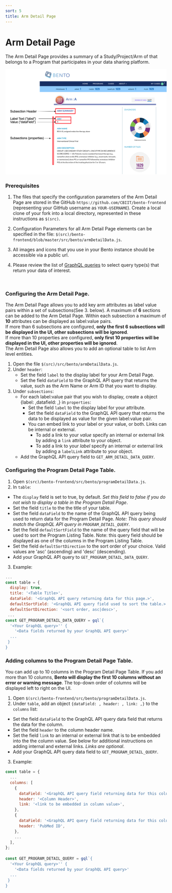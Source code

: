 ```yaml
---
sort: 5
title: Arm Detail Page
---
```


# Arm  Detail Page
The Arm Detail Page provides a summary of a Study/Project/Arm of that belongs to a Program that participates in your data sharing platform.

![Arm Detail Page](../assets/arm-detail-page.png)

### Prerequisites
1. The files that specify the configuration parameters of the Arm Detail Page are stored in the GitHub `https://github.com/CBIIT/bento-frontend` (representing your GitHub username as `YOUR-USERNAME`). Create a local clone of your fork into a local directory, represented in these instructions as `$(src)`.

2. Configuration Parameters for all Arm Detail Page elements can be specified in the file: `$(src)/bento-frontend/blob/master/src/bento/armDetailData.js`.

3. All images and icons that you use in your Bento instance should be accessible via a public url. 

4. Please review the list of [GraphQL queries](https://github.com/CBIIT/bento-backend/blob/master/src/main/resources/graphql/bento-extended-doc.graphql) to select query type(s) that return your data of interest.

<p>&nbsp;</p>

### Configuring the Arm Detail Page.
The Arm Detail Page allows you to add key arm attributes as label value pairs within a set of subsections(See 3. below). A maximum of **6** sections can be added to the Arm Detail Page. Within each subsection a maximum of **10** attributes can be displayed as label:value pairs. 
<br>If more than 6 subsections are configured, **only the first 6 subsections will be displayed in the UI, other subsections will be ignored**. 
<br>If more than 10 properties are configured, **only first 10 properties will be displayed in the UI, other properties will be ignored**.
<br> The Arm Detail Page also allows you to add an optional table to list Arm level entities.

1. Open the file `$(src)/src/bento/armDetailData.js`.
2. Under `header`:
	* Set the field `label` to the display label for your Arm Detail Page.
	* Set the field `dataField` to the GraphQL API query that returns the value, such as the Arm Name or Arm ID that you want to display.
3. Under `subsections`:
	* For each label:value pair that you wish to display, create a object {label: ,datafield: ,} in `properties`:
        * Set the field `label` to the display label for your attribute.
        * Set the field `dataField` to the GraphQL API query that returns the data to be displayed as value for the given label:value pair.
		* You can embed link to your label or your value, or both. Links can be internal or external. 
			* To add a link to your *value* specify an internal or external link by adding a `link` attribute to your object. 
			* To add a link to your *label* specify an internal or external link by adding a `labelLink` attribute to your object.
    * Add the GraphQL API query field to `GET_ARM_DETAIL_DATA_QUERY`. 




### Configuring the Program Detail Page Table.
1. Open `$(src)/bento-frontend/src/bento/programDetailData.js`.
2. In `table`:
  * The `display` field is set to true, by default. *Set this field to false if you do not wish to display a table in the Program Detail Page*.
  * Set the field `title` to the the title of your table.
  * Set the field `dataField` to the name of the GraphQL API query being used to return data for the Program Detail Page. *Note: This query should match the GraphQL API query in `PROGRAM_DETAIL_QUERY`*.
  * Set the field `defaultSortField` to the name of the query field that will be used to sort the Program Listing Table. Note: this query field should be displayed as one of the columns in the Program Listing Table.
  * Set the field `defaultSortDirection` to the sort order of your choice. Valid values are 'asc' (ascending) and 'desc' (descending).
  * Add your GraphQL API query to `GET_PROGRAM_DETAIL_DATA_QUERY`.
3. Example:

```javascript
...
const table = {
  display: true,
  title: '<Table Title>',
  dataField: '<GraphQL API query returning data for this page.>',
  defaultSortField: '<GraphQL API query field used to sort the table.>',
  defaultSortDirection: '<sort order, asc|desc>',
 ...
const GET_PROGRAM_DETAIL_DATA_QUERY = gql`{
  '<Your GraphQL query>'' {
    '<Data fields returned by your GraphQL API query>'
  ... 
 }
}
```

### Adding columns to the Program Detail Page Table.
You can add up to 10 columns in the Program Detail Page Table. If you add more than 10 columns, **Bento will display the first 10 columns without an error or warning message**. The top-down order of columns will be displayed left to right on the UI.

1. Open `$(src)/bento-frontend/src/bento/programDetailData.js`.
2. Under `table`, add an object `{dataField: , header: , link: ,}` to the `columns` list:
  * Set the field `dataField` to the GraphQL API query data field that returns the data for the column.
  * Set the field `header` to the column header name.
  * Set the field `link` to an internal or external link that is to be embedded into the the column value. See below for additional instructions on adding internal and external links. *Links are optional*.
  * Add your GraphQL API query data field to `GET_PROGRAM_DETAIL_QUERY`.
3. Example:

```javascript
const table = {
  ...
  columns: [
    {
      dataField: '<GraphQL API query field returning data for this column>',
      header: '<Column Header>',
      link: '<link to be embedded in column value>',
    },
    {
      dataField: '<GraphQL API query field returning data for this column>',
      header: 'PubMed ID',
    },
    ...
  ],
};

const GET_PROGRAM_DETAIL_QUERY = gql`{
  '<Your GraphQL query>'' {
    '<Data fields returned by your GraphQL API query>'
  ... 
 }
}
```

